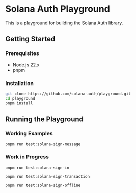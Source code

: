# Solana Auth Playground

This is a playground for building the Solana Auth library.

## Getting Started

### Prerequisites

- Node.js 22.x
- pnpm

### Installation

```sh
git clone https://github.com/solana-auth/playground.git
cd playground
pnpm install
```

## Running the Playground

### Working Examples

```shell
pnpm run test:solana-sign-message
```

### Work in Progress

```shell
pnpm run test:solana-sign-in
```

```shell
pnpm run test:solana-sign-transaction
```

```shell
pnpm run test:solana-sign-offline
```
